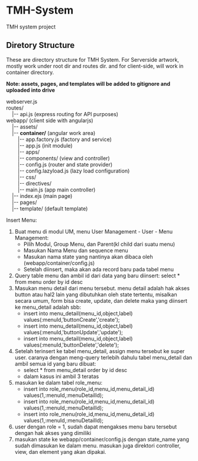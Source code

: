 TMH-System
=============
TMH system project
## Diretory Structure
These are directory structure for TMH System. For Serverside artwork, mostly work under root dir and routes dir. and for client-side, will work in container directory.

**Note: assets, pages, and templates will be added to gitignore and uploaded into drive**

webserver.js <br>
routes/ <br>
&nbsp;&nbsp;&nbsp;&nbsp;|-- api.js (express routing for API purposes)<br>
webapp/ (client side with angularjs)<br>
&nbsp;&nbsp;&nbsp;&nbsp;|-- assets/<br>
&nbsp;&nbsp;&nbsp;&nbsp;|-- **container/** (angular work area)<br>
&nbsp;&nbsp;&nbsp;&nbsp;&nbsp;&nbsp;&nbsp;&nbsp;|-- app.factory.js (factory and service)<br>
&nbsp;&nbsp;&nbsp;&nbsp;&nbsp;&nbsp;&nbsp;&nbsp;|-- app.js (init module)<br>
&nbsp;&nbsp;&nbsp;&nbsp;&nbsp;&nbsp;&nbsp;&nbsp;|-- apps/<br>
&nbsp;&nbsp;&nbsp;&nbsp;&nbsp;&nbsp;&nbsp;&nbsp;|-- components/ (view and controller)<br>
&nbsp;&nbsp;&nbsp;&nbsp;&nbsp;&nbsp;&nbsp;&nbsp;|-- config.js (router and state provider)<br>
&nbsp;&nbsp;&nbsp;&nbsp;&nbsp;&nbsp;&nbsp;&nbsp;|-- config.lazyload.js (lazy load configuration)<br>
&nbsp;&nbsp;&nbsp;&nbsp;&nbsp;&nbsp;&nbsp;&nbsp;|-- css/<br>
&nbsp;&nbsp;&nbsp;&nbsp;&nbsp;&nbsp;&nbsp;&nbsp;|-- directives/<br>
&nbsp;&nbsp;&nbsp;&nbsp;&nbsp;&nbsp;&nbsp;&nbsp;|-- main.js (app main controller)<br>
&nbsp;&nbsp;&nbsp;&nbsp;|-- index.ejs (main page)<br>
&nbsp;&nbsp;&nbsp;&nbsp;|-- pages/<br>
&nbsp;&nbsp;&nbsp;&nbsp;|-- template/ (default template)<br>

Insert Menu:
1. Buat menu di modul UM, menu User Management - User - Menu Management:
	- Pilih Modul, Group Menu, dan Parent(kl child dari suatu menu)
	-  Masukan Nama Menu dan sequence menu
	- Masukan nama state yang nantinya akan dibaca oleh (webapp/container/config.js)
	- Setelah diinsert, maka akan ada record baru pada tabel menu
2. Query table menu dan ambil id dari data yang baru diinsert:
	select * from menu order by id desc
3. Masukan menu detail dari menu tersebut. menu detail adalah hak akses button atau hal2 lain yang dibutuhkan oleh state tertentu, misalkan secara umum, form bisa create, update, dan delete maka yang diinsert ke menu_detail adalah sbb:
	- insert into menu_detail(menu_id,object,label) values(:menuId,’buttonCreate','create');
	- insert into menu_detail(menu_id,object,label) values(:menuId,'buttonUpdate','update');
	- insert into menu_detail(menu_id,object,label) values(:menuId,'buttonDelete','delete');
4. Setelah terinsert ke tabel menu_detail, assign menu tersebut ke super user. caranya dengan meng-query terlebih dahulu tabel menu_detail dan ambil semua id yang baru dibuat:
	- select * from menu_detail order by id desc
	- dalam kasus ini ambil 3 teratas
5. masukan ke dalam tabel role_menu:
	- insert into role_menu(role_id,menu_id,menu_detail_id) values(1,:menuId,:menuDetailId);
	- insert into role_menu(role_id,menu_id,menu_detail_id) values(1,:menuId,:menuDetailId);
	- insert into role_menu(role_id,menu_id,menu_detail_id) values(1,:menuId,:menuDetailId);
6. user dengan role = 1, sudah dapat mengakses menu baru tersebut dengan hak akses yang dimiliki
7. masukan state ke webapp/container/config.js dengan state_name yang sudah dimasukan ke dalam menu. masukan juga direktori controller, view, dan element yang akan dipakai.
